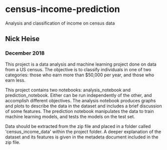 # census-income-prediction
Analysis and classification of income on census data

## Nick Heise
### December 2018

<p>This project is a data analysis and machine learning project done on data from a US census. The objective is to classify individuals
in one of two categories: those who earn more than $50,000 per year, and those who earn less.</p>

<p>This project contains two notebooks: analysis_notebook and prediction_notebook. Either can be run independently of the other, 
and accomplish different objectives. The analysis notebook produces graphs and plots to describe the data in the dataset and includes
a brief discussion of some features. The prediction notebook manipulates the data to train machine learning models, and tests the models
on the test set.</p>

<p>Data should be extracted from the zip file and placed in a folder called 'census_income_data' within the project folder.
A deeper explanation of the dataset and its features is given in the metadeta document included in the zip file.</p>
